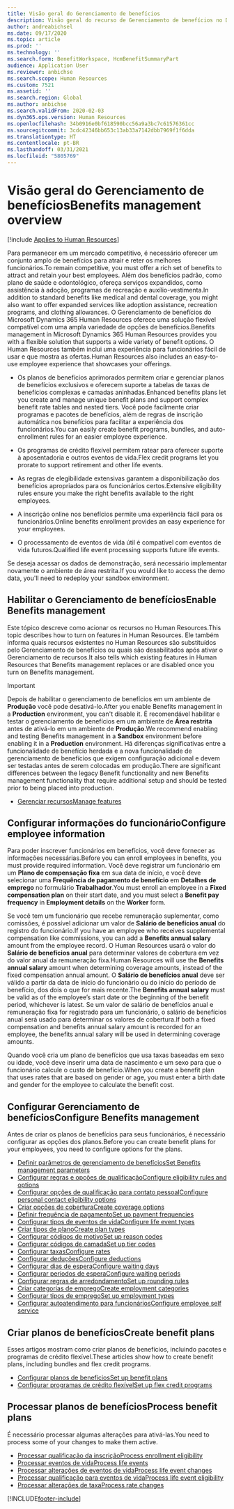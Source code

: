 ```yaml
---
title: Visão geral do Gerenciamento de benefícios
description: Visão geral do recurso de Gerenciamento de benefícios no Dynamics 365 Human Resources. Ofereça opções de benefícios estendidos aos seus funcionários com uma experiência online fácil de usar.
author: andreabichsel
ms.date: 09/17/2020
ms.topic: article
ms.prod: ''
ms.technology: ''
ms.search.form: BenefitWorkspace, HcmBenefitSummaryPart
audience: Application User
ms.reviewer: anbichse
ms.search.scope: Human Resources
ms.custom: 7521
ms.assetid: ''
ms.search.region: Global
ms.author: anbichse
ms.search.validFrom: 2020-02-03
ms.dyn365.ops.version: Human Resources
ms.openlocfilehash: 34b0916e0bf618590bcc56a9a3bc7c61576361cc
ms.sourcegitcommit: 3cdc42346bb653c13ab33a7142dbb7969f1f6dda
ms.translationtype: HT
ms.contentlocale: pt-BR
ms.lasthandoff: 03/31/2021
ms.locfileid: "5805769"
---
```

# <a name="benefits-management-overview"></a><span data-ttu-id="9d9fd-104">Visão geral do Gerenciamento de benefícios</span><span class="sxs-lookup"><span data-stu-id="9d9fd-104">Benefits management overview</span></span>

[!include [Applies to Human Resources](../includes/applies-to-hr.md)]

<span data-ttu-id="9d9fd-105">Para permanecer em um mercado competitivo, é necessário oferecer um conjunto amplo de benefícios para atrair e reter os melhores funcionários.</span><span class="sxs-lookup"><span data-stu-id="9d9fd-105">To remain competitive, you must offer a rich set of benefits to attract and retain your best employees.</span></span> <span data-ttu-id="9d9fd-106">Além dos benefícios padrão, como plano de saúde e odontológico, ofereça serviços expandidos, como assistência à adoção, programas de recreação e auxílio-vestimenta.</span><span class="sxs-lookup"><span data-stu-id="9d9fd-106">In addition to standard benefits like medical and dental coverage, you might also want to offer expanded services like adoption assistance, recreation programs, and clothing allowances.</span></span> <span data-ttu-id="9d9fd-107">O Gerenciamento de benefícios do Microsoft Dynamics 365 Human Resources oferece uma solução flexível compatível com uma ampla variedade de opções de benefícios.</span><span class="sxs-lookup"><span data-stu-id="9d9fd-107">Benefits management in Microsoft Dynamics 365 Human Resources provides you with a flexible solution that supports a wide variety of benefit options.</span></span> <span data-ttu-id="9d9fd-108">O Human Resources também inclui uma experiência para funcionários fácil de usar e que mostra as ofertas.</span><span class="sxs-lookup"><span data-stu-id="9d9fd-108">Human Resources also includes an easy-to-use employee experience that showcases your offerings.</span></span>

- <span data-ttu-id="9d9fd-109">Os planos de benefícios aprimorados permitem criar e gerenciar planos de benefícios exclusivos e oferecem suporte a tabelas de taxas de benefícios complexas e camadas aninhadas.</span><span class="sxs-lookup"><span data-stu-id="9d9fd-109">Enhanced benefits plans let you create and manage unique benefit plans and support complex benefit rate tables and nested tiers.</span></span> <span data-ttu-id="9d9fd-110">Você pode facilmente criar programas e pacotes de benefícios, além de regras de inscrição automática nos benefícios para facilitar a experiência dos funcionários.</span><span class="sxs-lookup"><span data-stu-id="9d9fd-110">You can easily create benefit programs, bundles, and auto-enrollment rules for an easier employee experience.</span></span>

- <span data-ttu-id="9d9fd-111">Os programas de crédito flexível permitem ratear para oferecer suporte à aposentadoria e outros eventos de vida.</span><span class="sxs-lookup"><span data-stu-id="9d9fd-111">Flex credit programs let you prorate to support retirement and other life events.</span></span>

- <span data-ttu-id="9d9fd-112">As regras de elegibilidade extensivas garantem a disponibilização dos benefícios apropriados para os funcionários certos.</span><span class="sxs-lookup"><span data-stu-id="9d9fd-112">Extensive eligibility rules ensure you make the right benefits available to the right employees.</span></span>

- <span data-ttu-id="9d9fd-113">A inscrição online nos benefícios permite uma experiência fácil para os funcionários.</span><span class="sxs-lookup"><span data-stu-id="9d9fd-113">Online benefits enrollment provides an easy experience for your employees.</span></span>

- <span data-ttu-id="9d9fd-114">O processamento de eventos de vida útil é compatível com eventos de vida futuros.</span><span class="sxs-lookup"><span data-stu-id="9d9fd-114">Qualified life event processing supports future life events.</span></span>

<span data-ttu-id="9d9fd-115">Se deseja acessar os dados de demonstração, será necessário implementar novamente o ambiente de área restrita.</span><span class="sxs-lookup"><span data-stu-id="9d9fd-115">If you would like to access the demo data, you'll need to redeploy your sandbox environment.</span></span>

## <a name="enable-benefits-management"></a><span data-ttu-id="9d9fd-116">Habilitar o Gerenciamento de benefícios</span><span class="sxs-lookup"><span data-stu-id="9d9fd-116">Enable Benefits management</span></span>

<span data-ttu-id="9d9fd-117">Este tópico descreve como acionar os recursos no Human Resources.</span><span class="sxs-lookup"><span data-stu-id="9d9fd-117">This topic describes how to turn on features in Human Resources.</span></span> <span data-ttu-id="9d9fd-118">Ele também informa quais recursos existentes no Human Resources são substituídos pelo Gerenciamento de benefícios ou quais são desabilitados após ativar o Gerenciamento de recursos.</span><span class="sxs-lookup"><span data-stu-id="9d9fd-118">It also tells which existing features in Human Resources that Benefits management replaces or are disabled once you turn on Benefits management.</span></span>

> [!IMPORTANT]
> <span data-ttu-id="9d9fd-119">Depois de habilitar o gerenciamento de benefícios em um ambiente de **Produção** você pode desativá-lo.</span><span class="sxs-lookup"><span data-stu-id="9d9fd-119">After you enable Benefits management in a **Production** environment, you can't disable it.</span></span> <span data-ttu-id="9d9fd-120">É recomendável habilitar e testar o gerenciamento de benefícios em um ambiente de **Área restrita** antes de ativá-lo em um ambiente de **Produção**.</span><span class="sxs-lookup"><span data-stu-id="9d9fd-120">We recommend enabling and testing Benefits management in a **Sandbox** environment before enabling it in a **Production** environment.</span></span> <span data-ttu-id="9d9fd-121">Há diferenças significativas entre a funcionalidade de benefício herdada e a nova funcionalidade de gerenciamento de benefícios que exigem configuração adicional e devem ser testadas antes de serem colocadas em produção.</span><span class="sxs-lookup"><span data-stu-id="9d9fd-121">There are significant differences between the legacy Benefit functionality and new Benefits management functionality that require additional setup and should be tested prior to being placed into production.</span></span>

- [<span data-ttu-id="9d9fd-122">Gerenciar recursos</span><span class="sxs-lookup"><span data-stu-id="9d9fd-122">Manage features</span></span>](hr-admin-manage-features.md)

## <a name="configure-employee-information"></a><span data-ttu-id="9d9fd-123">Configurar informações do funcionário</span><span class="sxs-lookup"><span data-stu-id="9d9fd-123">Configure employee information</span></span>

<span data-ttu-id="9d9fd-124">Para poder inscrever funcionários em benefícios, você deve fornecer as informações necessárias.</span><span class="sxs-lookup"><span data-stu-id="9d9fd-124">Before you can enroll employees in benefits, you must provide required information.</span></span> <span data-ttu-id="9d9fd-125">Você deve registrar um funcionário em um **Plano de compensação fixa** em sua data de início, e você deve selecionar uma **Frequência de pagamento de benefício** em **Detalhes de emprego** no formulário **Trabalhador**.</span><span class="sxs-lookup"><span data-stu-id="9d9fd-125">You must enroll an employee in a **Fixed compensation plan** on their start date, and you must select a **Benefit pay frequency** in **Employment details** on the **Worker** form.</span></span>

<span data-ttu-id="9d9fd-126">Se você tem um funcionário que recebe remuneração suplementar, como comissões, é possível adicionar um valor de **Salário de benefícios anual** do registro do funcionário.</span><span class="sxs-lookup"><span data-stu-id="9d9fd-126">If you have an employee who receives supplemental compensation like commissions, you can add a **Benefits annual salary** amount from the employee record.</span></span> <span data-ttu-id="9d9fd-127">O Human Resources usará o valor do **Salário de benefícios anual** para determinar valores de cobertura em vez do valor anual da remuneração fixa.</span><span class="sxs-lookup"><span data-stu-id="9d9fd-127">Human Resources will use the **Benefits annual salary** amount when determining coverage amounts, instead of the fixed compensation annual amount.</span></span> <span data-ttu-id="9d9fd-128">O **Salário de benefícios anual** deve ser válido a partir da data de início do funcionário ou do início do período de benefício, dos dois o que for mais recente.</span><span class="sxs-lookup"><span data-stu-id="9d9fd-128">The **Benefits annual salary** must be valid as of the employee’s start date or the beginning of the benefit period, whichever is latest.</span></span> <span data-ttu-id="9d9fd-129">Se um valor de salário de benefícios anual e remuneração fixa for registrado para um funcionário, o salário de benefícios anual será usado para determinar os valores de cobertura.</span><span class="sxs-lookup"><span data-stu-id="9d9fd-129">If both a fixed compensation and benefits annual salary amount is recorded for an employee, the benefits annual salary will be used in determining coverage amounts.</span></span>

<span data-ttu-id="9d9fd-130">Quando você cria um plano de benefícios que usa taxas baseadas em sexo ou idade, você deve inserir uma data de nascimento e um sexo para que o funcionário calcule o custo de benefício.</span><span class="sxs-lookup"><span data-stu-id="9d9fd-130">When you create a benefit plan that uses rates that are based on gender or age, you must enter a birth date and gender for the employee to calculate the benefit cost.</span></span>

## <a name="configure-benefits-management"></a><span data-ttu-id="9d9fd-131">Configurar Gerenciamento de benefícios</span><span class="sxs-lookup"><span data-stu-id="9d9fd-131">Configure Benefits management</span></span>

<span data-ttu-id="9d9fd-132">Antes de criar os planos de benefícios para seus funcionários, é necessário configurar as opções dos planos.</span><span class="sxs-lookup"><span data-stu-id="9d9fd-132">Before you can create benefit plans for your employees, you need to configure options for the plans.</span></span>

- [<span data-ttu-id="9d9fd-133">Definir parâmetros de gerenciamento de benefícios</span><span class="sxs-lookup"><span data-stu-id="9d9fd-133">Set Benefits management parameters</span></span>](hr-benefits-setup-parameters.md)
- [<span data-ttu-id="9d9fd-134">Configurar regras e opções de qualificação</span><span class="sxs-lookup"><span data-stu-id="9d9fd-134">Configure eligibility rules and options</span></span>](hr-benefits-setup-eligibility-rules.md)
- [<span data-ttu-id="9d9fd-135">Configurar opções de qualificação para contato pessoal</span><span class="sxs-lookup"><span data-stu-id="9d9fd-135">Configure personal contact eligibility options</span></span>](hr-benefits-setup-contact-eligibility-options.md)
- [<span data-ttu-id="9d9fd-136">Criar opções de cobertura</span><span class="sxs-lookup"><span data-stu-id="9d9fd-136">Create coverage options</span></span>](hr-benefits-setup-coverage-options.md)
- [<span data-ttu-id="9d9fd-137">Definir frequência de pagamento</span><span class="sxs-lookup"><span data-stu-id="9d9fd-137">Set up payment frequencies</span></span>](hr-benefits-setup-payment-frequencies.md)
- [<span data-ttu-id="9d9fd-138">Configurar tipos de eventos de vida</span><span class="sxs-lookup"><span data-stu-id="9d9fd-138">Configure life event types</span></span>](hr-benefits-setup-life-event-types.md)
- [<span data-ttu-id="9d9fd-139">Criar tipos de plano</span><span class="sxs-lookup"><span data-stu-id="9d9fd-139">Create plan types</span></span>](hr-benefits-setup-plan-types.md)
- [<span data-ttu-id="9d9fd-140">Configurar códigos de motivo</span><span class="sxs-lookup"><span data-stu-id="9d9fd-140">Set up reason codes</span></span>](hr-benefits-setup-reason-codes.md)
- [<span data-ttu-id="9d9fd-141">Configurar códigos de camada</span><span class="sxs-lookup"><span data-stu-id="9d9fd-141">Set up tier codes</span></span>](hr-benefits-setup-tier-codes.md)
- [<span data-ttu-id="9d9fd-142">Configurar taxas</span><span class="sxs-lookup"><span data-stu-id="9d9fd-142">Configure rates</span></span>](hr-benefits-setup-rates.md)
- [<span data-ttu-id="9d9fd-143">Configurar deduções</span><span class="sxs-lookup"><span data-stu-id="9d9fd-143">Configure deductions</span></span>](hr-benefits-setup-deductions.md)
- [<span data-ttu-id="9d9fd-144">Configurar dias de espera</span><span class="sxs-lookup"><span data-stu-id="9d9fd-144">Configure waiting days</span></span>](hr-benefits-setup-waiting-days.md)
- [<span data-ttu-id="9d9fd-145">Configurar períodos de espera</span><span class="sxs-lookup"><span data-stu-id="9d9fd-145">Configure waiting periods</span></span>](hr-benefits-setup-waiting-periods.md)
- [<span data-ttu-id="9d9fd-146">Configurar regras de arredondamento</span><span class="sxs-lookup"><span data-stu-id="9d9fd-146">Set up rounding rules</span></span>](hr-benefits-setup-rounding-rules.md)
- [<span data-ttu-id="9d9fd-147">Criar categorias de emprego</span><span class="sxs-lookup"><span data-stu-id="9d9fd-147">Create employment categories</span></span>](hr-benefits-setup-employment-categories.md)
- [<span data-ttu-id="9d9fd-148">Configurar tipos de emprego</span><span class="sxs-lookup"><span data-stu-id="9d9fd-148">Set up employment types</span></span>](hr-benefits-setup-employment-types.md)
- [<span data-ttu-id="9d9fd-149">Configurar autoatendimento para funcionários</span><span class="sxs-lookup"><span data-stu-id="9d9fd-149">Configure employee self service</span></span>](hr-benefits-setup-employee-self-service.md)

## <a name="create-benefit-plans"></a><span data-ttu-id="9d9fd-150">Criar planos de benefícios</span><span class="sxs-lookup"><span data-stu-id="9d9fd-150">Create benefit plans</span></span>

<span data-ttu-id="9d9fd-151">Esses artigos mostram como criar planos de benefícios, incluindo pacotes e programas de crédito flexível.</span><span class="sxs-lookup"><span data-stu-id="9d9fd-151">These articles show how to create benefit plans, including bundles and flex credit programs.</span></span>

- [<span data-ttu-id="9d9fd-152">Configurar planos de benefícios</span><span class="sxs-lookup"><span data-stu-id="9d9fd-152">Set up benefit plans</span></span>](hr-benefits-plans-setup.md)
- [<span data-ttu-id="9d9fd-153">Configurar programas de crédito flexível</span><span class="sxs-lookup"><span data-stu-id="9d9fd-153">Set up flex credit programs</span></span>](hr-benefits-plans-flex-credit-programs.md)

## <a name="process-benefit-plans"></a><span data-ttu-id="9d9fd-154">Processar planos de benefícios</span><span class="sxs-lookup"><span data-stu-id="9d9fd-154">Process benefit plans</span></span>

<span data-ttu-id="9d9fd-155">É necessário processar algumas alterações para ativá-las.</span><span class="sxs-lookup"><span data-stu-id="9d9fd-155">You need to process some of your changes to make them active.</span></span>

- [<span data-ttu-id="9d9fd-156">Processar qualificação da inscrição</span><span class="sxs-lookup"><span data-stu-id="9d9fd-156">Process enrollment eligibility</span></span>](hr-benefits-process-enrollment-eligibility.md)
- [<span data-ttu-id="9d9fd-157">Processar eventos de vida</span><span class="sxs-lookup"><span data-stu-id="9d9fd-157">Process life events</span></span>](hr-benefits-process-life-events.md)
- [<span data-ttu-id="9d9fd-158">Processar alterações de eventos de vida</span><span class="sxs-lookup"><span data-stu-id="9d9fd-158">Process life event changes</span></span>](hr-benefits-process-life-event-changes.md)
- [<span data-ttu-id="9d9fd-159">Processar qualificação para eventos de vida</span><span class="sxs-lookup"><span data-stu-id="9d9fd-159">Process life event eligibility</span></span>](hr-benefits-process-life-event-eligibility.md)
- [<span data-ttu-id="9d9fd-160">Processar alterações de taxa</span><span class="sxs-lookup"><span data-stu-id="9d9fd-160">Process rate changes</span></span>](hr-benefits-process-rate-changes.md)



[!INCLUDE[footer-include](../includes/footer-banner.md)]